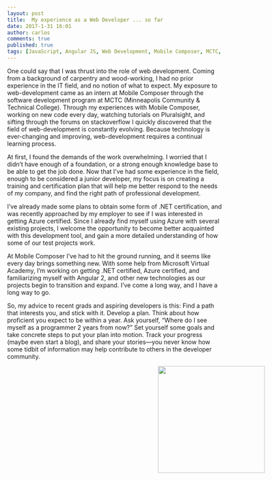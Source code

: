 ```yaml
---
layout: post
title:  My experience as a Web Developer ... so far
date: 2017-1-31 16:01
author: carlos
comments: true
published: true
tags: [JavaScript, Angular JS, Web Development, Mobile Composer, MCTC, ITEC, Entry level developer, Jr. Developer, Junior developer ]
---
```

  


One could say that I was thrust into the role of web development.  Coming from a background of carpentry and wood-working, I had no prior experience in the IT field, and no notion of what to expect.  My exposure to web-development came as an intern at Mobile Composer through the software development program at MCTC (Minneapolis Community & Technical College).  Through my experiences with Mobile Composer, working on new code every day, watching tutorials on Pluralsight, and sifting through the forums on stackoverflow I quickly discovered that the field of web-development is constantly evolving.  Because technology is ever-changing and improving, web-development requires a continual learning process.

At first, I found the demands of the work overwhelming.  I worried that I didn’t have enough of a foundation, or a strong enough knowledge base to be able to get the job done.  Now that I’ve had some experience in the field, enough to be considered a junior developer, my focus is on creating a training and certification plan that will help me better respond to the needs of my company, and find the right path of professional development.

I’ve already made some plans to obtain some form of .NET certification, and was recently approached by my employer to see if I was interested in getting Azure certified.  Since I already find myself using Azure with several existing projects, I welcome the opportunity to become better acquainted with this development tool, and gain a more detailed understanding of how some of our test projects work.

At Mobile Composer I’ve had to hit the ground running, and it seems like every day brings something new.  With some help from Microsoft Virtual Academy, I’m working on getting .NET certified, Azure certified, and familiarizing myself with Angular 2, and other new technologies as our projects begin to transition and expand.  I’ve come a long way, and I have a long way to go.

So, my advice to recent grads and aspiring developers is this: Find a path that interests you, and stick with it.  Develop a plan.  Think about how proficient you expect to be within a year.  Ask yourself, “Where do I see myself as a programmer 2 years from now?”  Set yourself some goals and take concrete steps to put your plan into motion. Track your progress (maybe even start a blog), and share your stories—you never know how some tidbit of information may help contribute to others in the developer community.
  <div>
  <img src="{{site.baseurl}}/images/2017-1-25/blogPic.jpg" style="width: 250px; margin-left: 70%; margin-bottom:-17%; position:inherit;">
</div>
